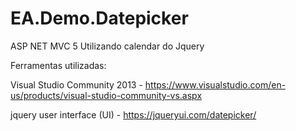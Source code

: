 # EA.Demo.Datepicker
ASP NET MVC 5 Utilizando calendar do Jquery

Ferramentas utilizadas:

Visual Studio Community 2013 - https://www.visualstudio.com/en-us/products/visual-studio-community-vs.aspx

jquery user interface (UI) - https://jqueryui.com/datepicker/
